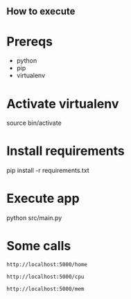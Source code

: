 ## How to execute

# Prereqs

* python
* pip
* virtualenv

# Activate virtualenv
source bin/activate

# Install requirements
pip install -r requirements.txt

# Execute app
python src/main.py

# Some calls
`http://localhost:5000/home`

`http://localhost:5000/cpu`

`http://localhost:5000/mem`
